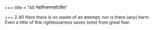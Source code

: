 +++
title = "40 नेहाभिक्रमनाशोऽस्ति"

+++
2.40 Here there is no waste of an attempt; nor is there (any) harm. Even
a little of this righteousness saves (one) from great fear.
